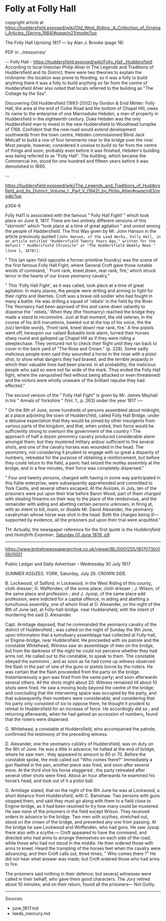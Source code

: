 # Folly at Folly Hall


copyright article at https://huddersfield.exposed/wiki/Old_West_Riding:_A_Collection_of_Original_Articles_(Spring_1984)#page/n21/mode/1up

The Folly Hall Uprising 1817 — by Alan J. Brooke (page 18)

PDF in ../resources/

--
Folly Hall - https://huddersfield.exposed/wiki/Folly_Hall,_Huddersfield
According to local historian Philip Ahier in The Legends and Traditions of Huddersfield and Its District, there were two theories to explain the nickname:
the location was prone to flooding, so it was a folly to build anything there
it was a folly to build anything so far from the centre of Huddersfield
Ahier also noted that locals referred to the building as "The Cottage by the Sea".

Discovering Old Huddersfield (1993-2002) by Gordon & Enid Minter:
Folly Hall, the area at the end of Colne Road and the bottom of Chapel Hill, owes its name to the enterprise of one Marmaduke Hebden, a man of property in Huddersfield in the eighteenth century. Duke Hebden was the only Huddersfield man to invest in the new Huddersfield to Woodhead turnpike of 1768. Confident that the new road would extend development southwards from the town centre, Hebden commissioned Blind Jack Metcalf to build a row of four tenements near to the bridge over the river. Most people, however, considered it unwise to build so far from the centre of things and soon, probably even before it was finished, Hebden's building was being referred to as "Folly Hall". The building, which became the Commercial Inn, stood for one hundred and fifteen years before it was demolished in 1890.

--

https://huddersfield.exposed/wiki/The_Legends_and_Traditions_of_Huddersfield_and_Its_District:_Volume_I,_Part_V_(1942)_by_Philip_Ahier#page/n63/mode/1up

p304-6

Folly Ha11 is associated with the famous " Folly Hall Fight! " which took place on June 9, 1817. There are two entirely different versions of this "skirmish" which "took place at a time of great agitation " and unrest among the people of Haddersfield. The first Was given by Mr. John Hanson in the article previously quoted `[John Hansen, of the Lead Works, Folly Hall, in an article entitled "Huddersfield Twenty Years Ago," written for the defunct " Huddersfield Chronicle" or "The Huddersfield Weekly News " (June 1, 1878)]`:   

" This (an open field opposite a former primitive foundry) was the scene of the first famous Folly Hall Fight, where General Croft gave those notable words of command, ' Front rank, kneel,down, rear rank, fire,' which struck terror in the hearts of our brave yeomanry cavalry."

" This 'Folly Hall Fight', as it was called, took place at a time of great agitation. In many places, the people were drilling and arming to fight for their rights and liberties. Croft was a brave old soldier who had fought in many a battle. He was drilling a squad of 'rebels' in the field by the River. The Yeomanry had been apprised of this and came down valiantly to disperse the ' rebels.' When they (the Yeomanry) reached the bridge they made a stand to reconnoitre. Just at that moment, the old veteran, in the course of his drill insruetions, bawled out at the top of his voice, the the *(sic)* terrible words, 'Front rank, kneel down! rear rank, fire.' A few pistols went off,  hereupon our valiant Bobadils took alarm, turned their horses sharp round and galloped up Chapel Hill as if they were riding a steeplechase. They ventured not to check their flight until they ran back to cover in the back yard of "The Rose and Crown." (p. 228). Some sadly malicious people even said they wounded a horse in the nose with a pistol shot, to show what dangers they had braved, and the terrible jeopardy in which their valuable lives had been placed. In all probability, the malicious people who said so were not far wide of the mark. Thus ended the Folly Hall fight, where the vanquished fled without being attacked or even threatened) and the victors were wholly unaware of the brilliant repulse they had effected."

The second version of the " Folly Hall Fight" is given by Mr. James Mayhall in his " Annals of Yorkshire " (Vol. 1., p. 263) under the year 1817 :—

" On the 9th of June, some hundreds of persons assembled about midnight, at a place adjoining the town of Hudders?eld,
called Folly Hall Bridge, under a delusive expectation that they would be joined by other insurgents from various parts of the kingdom, and that, when united, their force would be sufficiently strong to overturn the government of the country ! The approach of half a dozen yemmmry cavalry produced considerable alarm amongst them; but they mustered military ardour sufficient to fire several shots, and one of the cavalry horses was wounded in the head. The yeomzmry, not considering it prudent to engage with so great a disparity of numbers, retreated for the purpose of obtaining a reinforcement, but before they could return to the field, a panic had seized the motley assembly at the bridge, and
in a few minutes, their force was completely dispersed."

" Four and twenty persons, charged with having in some way participated in this futile enterprise, were subsequently apprehended and committed to York Castle, and several others escaped. At the Assizes, in July, ten of the prisoners were put upon their trial before Baron Wood; part of them charged with stealing firearms on their way to the place of the rendezvous, and the remainder with aiding and abetting certain persons unknown, in firing at, with an intent to kill, maim, or disable Mr. David Alexander, the yeomanry cavalryman whose horse was shot in the head. Both the charges being ill—supported by evidence, all the prisoners put upon their trial were acquitted."


TH: Actually, the newspaper reference for the first quote is the *Huddersfield and Holmfirth Examiner*, [Saturday 01 June 1878, p9](https://www.britishnewspaperarchive.co.uk/viewer/bl/0003869/18780601/009/0009)

---

https://www.britishnewspaperarchive.co.uk/viewer/BL/0001255/18170730/006/0001

Public Ledger and Daily Advertiser - Wednesday 30 July 1817


SUMMER ASSIZES. YORK, Saturday, July 26. CROWN SIDE.

B. Lockwood, of Salford, in Lockwood, in the West Riding of this county, cloth dresser; G.  Waffenden, of the some place, cloth dresser ; J. Wilson, of the same place and profession ; and J. Jysop, of the same place add profession, were indicted for a captial offence, in aiding and abetting a tumultuous assembly, one of whom fired at D. Alexander, on the night of the Bth of June last, at Folly-hall-bridge. near Huddersheld, with the intent of murdering the said D. Alexander.

Capt. Armitage deposed, that he commanded the yeomanry cavalry of the district of Huddersfield ; was called on the night of Sunday the 9th June, upon information that a tumultuary assemblage had collected at Folly-hall, or Engine-bridge, near Huddersfield. He proceeded with six patrole and the constable Whitehead, Witness saw an assemblage of men on the bridge; but from the darkness of the night he could not perceive whether they had arms not. He called out to the constable, to speak to them. The constable obeyed the summons ; and as soon as he had come up witness observed fire flash in the pair of one of the guns or pistols borne by the rioters. He was certain that the flash proceeded from the party on the bridge. Instantaneously a gun was fired from the same party; and soon afterwards several others. All the shots might about 20. Witness remained till about 10 shots were fired. He saw a moving body beyond the centre of the bridge; and concluding that the intervening space was occupied by the party, and that subsequently their numbers were considerable, and considering that his party only consisted of six to oppose them, he thought it prudent to retreat to Huddersfield for an increase of force. He accordingly did so ; and returning afterwards, when he had gained an accession of numbers, found that the rioters were dispersed.

G. Whitehead, a constable at Huddersfield, who accompanied the patrole, confirmed the testimony of the preceding witness.

D. Alexander, one the yeomanry caValry of Huddersfield, was on duty on the 8th of June. He was a little in  advance; he halted at the end of bridge, where he saw men ; they appeared to amount to 60 or 70. Before the constable spoke, the mob called out "Who comes there?" Immediately a gun flashed in the pan, another piece was fired, and soon after several more. At the third shot his horse staggered ; the party retreated after several other shots were fired. About an hour afterwards he examined his horse’s head, and took out of it a pistol ball.

G. Armitage stated, that on the night of the 8th June he was at Lockwood, a short distance from Huddersfield, with C. Bamshaw. Two persons with guns stopped them, and said they must go along with them to a field close to Engine-bridge, as it had been resolved to try how many could be mustered. He saw none of the prisoners in the field except Wilson. They received orders to advance to the bridge. Two men with scythes, stretched out, stood on the crown of the bridge, and prevented any one from passing. At the bridge he saw Lockwood and Woffenden, who had guns. He saw Jysop there also with a scythe.— Croft appeared to have the command, and directed who had arms to arrange themselves on each side of the road, while those who had not stood in the middle. He then ordered those with arms to kneel. Heard the trampling of the horses feet when the cavalry were advancing; and then Croft calls out, three times, " Who comes there ?" He did not hear what answer was made; but Croft ordered those who had arms to fire.

The prisoners said nothing in their defence; but severa] witnesses were called in their behalf, who gave them good characters. The Jury retired about 10 minutes; and on their return, found all the prisoners— Not Guilty. 

---

Sources:

- june_1817.md
- leeds_mercury.md
